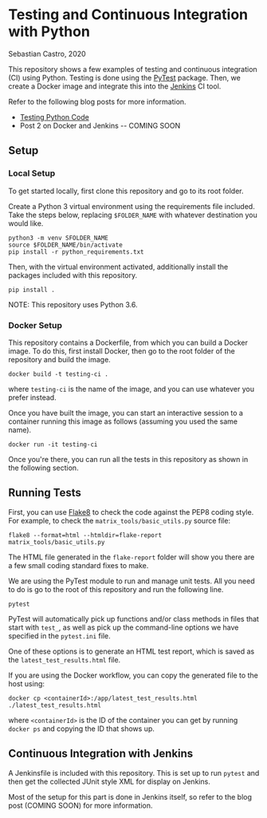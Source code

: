 # Testing and Continuous Integration with Python
Sebastian Castro, 2020

This repository shows a few examples of testing and continuous integration (CI) using Python. Testing is done using the [PyTest](https://docs.pytest.org/en/latest/) package. Then, we create a Docker image and integrate this into the [Jenkins](https://www.jenkins.io/) CI tool.

Refer to the following blog posts for more information.
* [Testing Python Code](https://roboticseabass.wordpress.com/2020/05/09/testing-python-code/)
* Post 2 on Docker and Jenkins -- COMING SOON

## Setup
### Local Setup
To get started locally, first clone this repository and go to its root folder.

Create a Python 3 virtual environment using the requirements file included. Take the steps below, replacing `$FOLDER_NAME` with whatever destination you would like.

```
python3 -m venv SFOLDER_NAME
source $FOLDER_NAME/bin/activate
pip install -r python_requirements.txt
```

Then, with the virtual environment activated, additionally install the packages included with this repository.

```
pip install .
```

NOTE: This repository uses Python 3.6.

### Docker Setup
This repository contains a Dockerfile, from which you can build a Docker image. To do this, first install Docker, then go to the root folder of the repository and build the image.

```
docker build -t testing-ci .
```

where `testing-ci` is the name of the image, and you can use whatever you prefer instead.

Once you have built the image, you can start an interactive session to a container running this image as follows (assuming you used the same name).

```
docker run -it testing-ci
```

Once you're there, you can run all the tests in this repository as shown in the following section.

## Running Tests
First, you can use [Flake8](https://flake8.pycqa.org/en/latest/) to check the code against the PEP8 coding style. For example, to check the `matrix_tools/basic_utils.py` source file:

```
flake8 --format=html --htmldir=flake-report matrix_tools/basic_utils.py 
```

The HTML file generated in the `flake-report` folder will show you there are a few small coding standard fixes to make.

We are using the PyTest module to run and manage unit tests. All you need to do is go to the root of this repository and run the following line.

```
pytest
```

PyTest will automatically pick up functions and/or class methods in files that start with `test_`, as well as pick up the command-line options we have specified in the `pytest.ini` file.

One of these options is to generate an HTML test report, which is saved as the `latest_test_results.html` file.

If you are using the Docker workflow, you can copy the generated file to the host using:

```
docker cp <containerId>:/app/latest_test_results.html ./latest_test_results.html
```

where `<containerId>` is the ID of the container you can get by running `docker ps` and copying the ID that shows up.

## Continuous Integration with Jenkins
A Jenkinsfile is included with this repository. This is set up to run `pytest` and then get the collected JUnit style XML for display on Jenkins.

Most of the setup for this part is done in Jenkins itself, so refer to the blog post (COMING SOON) for more information.